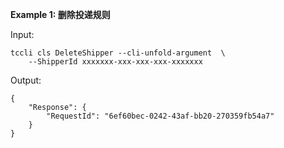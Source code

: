**Example 1: 删除投递规则**



Input: 

```
tccli cls DeleteShipper --cli-unfold-argument  \
    --ShipperId xxxxxxx-xxx-xxx-xxx-xxxxxxx
```

Output: 
```
{
    "Response": {
        "RequestId": "6ef60bec-0242-43af-bb20-270359fb54a7"
    }
}
```

